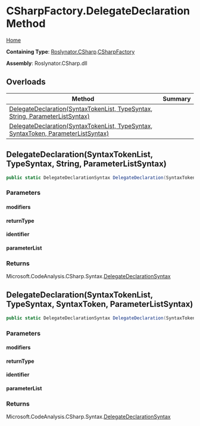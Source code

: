 # CSharpFactory\.DelegateDeclaration Method

[Home](../../../../README.md)

**Containing Type**: [Roslynator.CSharp](../../README.md)\.[CSharpFactory](../README.md)

**Assembly**: Roslynator\.CSharp\.dll

## Overloads

| Method | Summary |
| ------ | ------- |
| [DelegateDeclaration(SyntaxTokenList, TypeSyntax, String, ParameterListSyntax)](#Roslynator_CSharp_CSharpFactory_DelegateDeclaration_Microsoft_CodeAnalysis_SyntaxTokenList_Microsoft_CodeAnalysis_CSharp_Syntax_TypeSyntax_System_String_Microsoft_CodeAnalysis_CSharp_Syntax_ParameterListSyntax_) | |
| [DelegateDeclaration(SyntaxTokenList, TypeSyntax, SyntaxToken, ParameterListSyntax)](#Roslynator_CSharp_CSharpFactory_DelegateDeclaration_Microsoft_CodeAnalysis_SyntaxTokenList_Microsoft_CodeAnalysis_CSharp_Syntax_TypeSyntax_Microsoft_CodeAnalysis_SyntaxToken_Microsoft_CodeAnalysis_CSharp_Syntax_ParameterListSyntax_) | |

## DelegateDeclaration\(SyntaxTokenList, TypeSyntax, String, ParameterListSyntax\)<a name="Roslynator_CSharp_CSharpFactory_DelegateDeclaration_Microsoft_CodeAnalysis_SyntaxTokenList_Microsoft_CodeAnalysis_CSharp_Syntax_TypeSyntax_System_String_Microsoft_CodeAnalysis_CSharp_Syntax_ParameterListSyntax_"></a>

```csharp
public static DelegateDeclarationSyntax DelegateDeclaration(SyntaxTokenList modifiers, TypeSyntax returnType, string identifier, ParameterListSyntax parameterList)
```

### Parameters

#### modifiers





#### returnType





#### identifier





#### parameterList





### Returns

Microsoft\.CodeAnalysis\.CSharp\.Syntax\.[DelegateDeclarationSyntax](https://docs.microsoft.com/en-us/dotnet/api/microsoft.codeanalysis.csharp.syntax.delegatedeclarationsyntax)

## DelegateDeclaration\(SyntaxTokenList, TypeSyntax, SyntaxToken, ParameterListSyntax\)<a name="Roslynator_CSharp_CSharpFactory_DelegateDeclaration_Microsoft_CodeAnalysis_SyntaxTokenList_Microsoft_CodeAnalysis_CSharp_Syntax_TypeSyntax_Microsoft_CodeAnalysis_SyntaxToken_Microsoft_CodeAnalysis_CSharp_Syntax_ParameterListSyntax_"></a>

```csharp
public static DelegateDeclarationSyntax DelegateDeclaration(SyntaxTokenList modifiers, TypeSyntax returnType, SyntaxToken identifier, ParameterListSyntax parameterList)
```

### Parameters

#### modifiers





#### returnType





#### identifier





#### parameterList





### Returns

Microsoft\.CodeAnalysis\.CSharp\.Syntax\.[DelegateDeclarationSyntax](https://docs.microsoft.com/en-us/dotnet/api/microsoft.codeanalysis.csharp.syntax.delegatedeclarationsyntax)

